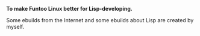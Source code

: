 **To make Funtoo Linux better for Lisp-developing.**

Some ebuilds from the Internet and some ebuilds about Lisp are created by myself.
